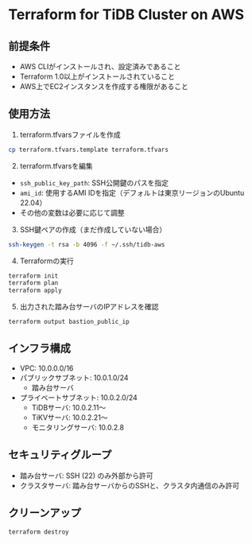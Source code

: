 # Terraform for TiDB Cluster on AWS

## 前提条件

- AWS CLIがインストールされ、設定済みであること
- Terraform 1.0以上がインストールされていること
- AWS上でEC2インスタンスを作成する権限があること

## 使用方法

1. terraform.tfvarsファイルを作成
```bash
cp terraform.tfvars.template terraform.tfvars
```

2. terraform.tfvarsを編集
- `ssh_public_key_path`: SSH公開鍵のパスを指定
- `ami_id`: 使用するAMI IDを指定（デフォルトは東京リージョンのUbuntu 22.04）
- その他の変数は必要に応じて調整

3. SSH鍵ペアの作成（まだ作成していない場合）
```bash
ssh-keygen -t rsa -b 4096 -f ~/.ssh/tidb-aws
```

4. Terraformの実行
```bash
terraform init
terraform plan
terraform apply
```

5. 出力された踏み台サーバのIPアドレスを確認
```bash
terraform output bastion_public_ip
```

## インフラ構成

- VPC: 10.0.0.0/16
- パブリックサブネット: 10.0.1.0/24
  - 踏み台サーバ
- プライベートサブネット: 10.0.2.0/24
  - TiDBサーバ: 10.0.2.11〜
  - TiKVサーバ: 10.0.2.21〜
  - モニタリングサーバ: 10.0.2.8

## セキュリティグループ

- 踏み台サーバ: SSH (22) のみ外部から許可
- クラスタサーバ: 踏み台サーバからのSSHと、クラスタ内通信のみ許可

## クリーンアップ

```bash
terraform destroy
```